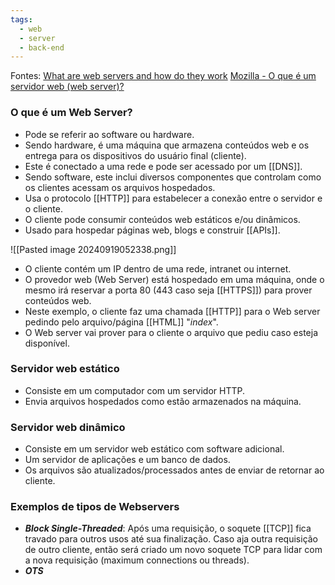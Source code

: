 ```yaml
---
tags:
  - web
  - server
  - back-end
---
```

Fontes: 
[What are web servers and how do they work](https://www.youtube.com/watch?v=JhpUch6lWMw)
[Mozilla - O que é um servidor web (web server)?](https://developer.mozilla.org/pt-BR/docs/Learn/Common_questions/Web_mechanics/What_is_a_web_server)

### O que é um Web Server?
- Pode se referir ao software ou hardware.
- Sendo hardware, é uma máquina que armazena conteúdos web e os entrega para os dispositivos do usuário final (cliente).
- Este é conectado a uma rede e pode ser acessado por um [[DNS]].
- Sendo software, este inclui diversos componentes que controlam como os clientes acessam os arquivos hospedados.
- Usa o protocolo [[HTTP]] para estabelecer a conexão entre o servidor e o cliente.
- O cliente pode consumir conteúdos web estáticos e/ou dinâmicos.
- Usado para hospedar páginas web, blogs e construir [[APIs]].

![[Pasted image 20240919052338.png]]

- O cliente contém um IP dentro de uma rede, intranet ou internet.
- O provedor web (Web Server) está hospedado em uma máquina, onde o mesmo irá reservar a porta 80 (443 caso seja [[HTTPS]]) para prover conteúdos web.
- Neste exemplo, o cliente faz uma chamada [[HTTP]] para o Web server pedindo pelo arquivo/página [[HTML]] "*index*".
- O Web server vai prover para o cliente o arquivo que pediu caso esteja disponível.

### Servidor web estático
- Consiste em um computador com um servidor HTTP.
- Envia arquivos hospedados como estão armazenados na máquina.

### Servidor web dinâmico
- Consiste em um servidor web estático com software adicional.
- Um servidor de aplicações e um banco de dados.
- Os arquivos são atualizados/processados antes de enviar de retornar ao cliente.

### Exemplos de tipos de Webservers
- ***Block Single-Threaded***: Após uma requisição, o soquete [[TCP]] fica travado para outros usos até sua finalização. Caso aja outra requisição de outro cliente, então será criado um novo soquete TCP para lidar com a nova requisição (maximum connections ou threads).
- ***OTS***